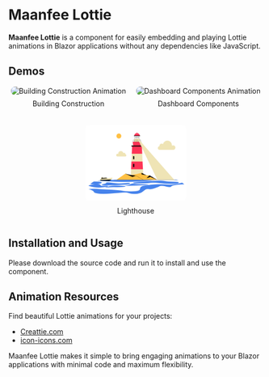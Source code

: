 # Maanfee Lottie
**Maanfee Lottie**  is a component for easily embedding and playing Lottie animations in Blazor applications without any dependencies like JavaScript.

## Demos
<div style="display: flex; gap: 20px; flex-wrap: wrap; justify-content: center;"> <div style="text-align: center;"> <img src="SolutionItems/Screenshots/BuildingConstruction.gif" alt="Building Construction Animation" style="width: 200px; height: 150px; object-fit: cover; border-radius: 8px;" /> <p style="margin-top: 8px; font-size: 14px;">Building Construction</p> </div> <div style="text-align: center;"> <img src="SolutionItems/Screenshots/DashboardComponents.gif" alt="Dashboard Components Animation" style="width: 200px; height: 150px; object-fit: cover; border-radius: 8px;" /> <p style="margin-top: 8px; font-size: 14px;">Dashboard Components</p> </div> <div style="text-align: center;"> <img src="SolutionItems/Screenshots/Lighthouse.gif" alt="Lighthouse Animation" style="width: 200px; height: 150px; object-fit: cover; border-radius: 8px;" /> <p style="margin-top: 8px; font-size: 14px;">Lighthouse</p> </div> </div>

## Installation and Usage
Please download the source code and run it to install and use the component.

## Animation Resources 
Find beautiful Lottie animations for your projects:
- [Creattie.com](https://creattie.com/lottie-animated-illustrations/all?type=free&orderBy=order&page=1) 
- [icon-icons.com](https://icon-icons.com/pack/University/4302) 
 
Maanfee Lottie makes it simple to bring engaging animations to your Blazor applications with minimal code and maximum flexibility.
